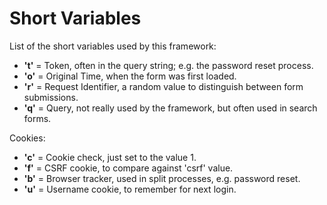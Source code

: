 
# Short Variables

List of the short variables used by this framework:

* **'t'** = Token, often in the query string; e.g. the password reset process.
* **'o'** = Original Time, when the form was first loaded.
* **'r'** = Request Identifier, a random value to distinguish between form submissions.
* **'q'** = Query, not really used by the framework, but often used in search forms.

Cookies:

* **'c'** = Cookie check, just set to the value 1.
* **'f'** = CSRF cookie, to compare against 'csrf' value.
* **'b'** = Browser tracker, used in split processes, e.g. password reset.
* **'u'** = Username cookie, to remember for next login.
